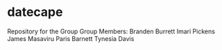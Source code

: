 # datecape
Repository for the Group
Group Members:
Branden Burrett 
Imari Pickens
James Masaviru
Paris Barnett
Tynesia Davis
